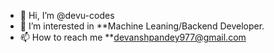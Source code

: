 - 👋 Hi, I’m @devu-codes
- 👀 I’m interested in **Machine Leaning/Backend Developer. 
- 📫 How to reach me **devanshpandey977@gmail.com 

<!---
devu-codes/devu-codes is a ✨ special ✨ repository because its `README.md` (this file) appears on your GitHub profile.
You can click the Preview link to take a look at your changes.
--->
